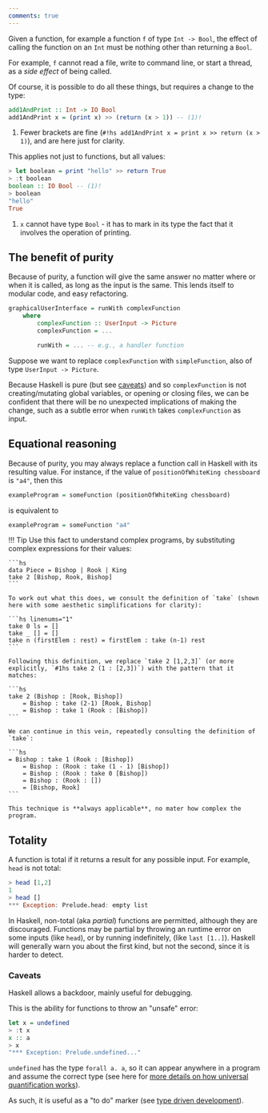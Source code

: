 ```yaml
---
comments: true
---
```



Given a function, for example a function `f` of type `Int -> Bool`, the effect of calling the function on an `Int` must be nothing other than returning a `Bool`.

For example, `f` cannot read a file, write to command line, or start a thread, as a *side effect* of being called.

Of course, it is possible to do all these things, but requires a change to the type:

```hs
add1AndPrint :: Int -> IO Bool
add1AndPrint x = (print x) >> (return (x > 1)) -- (1)!
```

1. Fewer brackets are fine (`#!hs add1AndPrint x = print x >> return (x > 1)`), and are here just for clarity.

This applies not just to functions, but all values:

```hs title="repl example"
> let boolean = print "hello" >> return True
> :t boolean
boolean :: IO Bool -- (1)!
> boolean
"hello"
True
```

1. `x` cannot have type `Bool` - it has to mark in its type the fact that it involves the operation of printing.

## The benefit of purity

Because of purity, a function will give the same answer no matter where or when it is called, as long as the input is the same. This lends itself to modular code, and easy refactoring.

```hs
graphicalUserInterface = runWith complexFunction
    where 
        complexFunction :: UserInput -> Picture
        complexFunction = ...

        runWith = ... -- e.g., a handler function
```

Suppose we want to replace `complexFunction` with `simpleFunction`, also of type `UserInput -> Picture`.


Because Haskell is pure (but see [caveats](/thinkingfunctionally/purity/#caveats)) and so `complexFunction` is not creating/mutating global variables, or opening or closing files, we can be confident that there will be no unexpected implications of making the change, such as a subtle error when `runWith` takes `complexFunction` as input. 

## Equational reasoning

Because of purity, you may always replace a function call in Haskell with its resulting value. For instance, if the value of `positionOfWhiteKing chessboard` is `"a4"`, then this

```hs
exampleProgram = someFunction (positionOfWhiteKing chessboard)
```

is equivalent to

```hs
exampleProgram = someFunction "a4"
```

!!! Tip
    Use this fact to understand complex programs, by substituting complex expressions for their values:

    ```hs
    data Piece = Bishop | Rook | King
    take 2 [Bishop, Rook, Bishop]
    ```

    To work out what this does, we consult the definition of `take` (shown here with some aesthetic simplifications for clarity):

    ```hs linenums="1"
    take 0 ls = []
    take _ [] = []
    take n (firstElem : rest) = firstElem : take (n-1) rest
    ```

    Following this definition, we replace `take 2 [1,2,3]` (or more explicitly, `#1hs take 2 (1 : [2,3])`) with the pattern that it matches:

    ```hs
    take 2 (Bishop : [Rook, Bishop]) 
        = Bishop : take (2-1) [Rook, Bishop] 
        = Bishop : take 1 (Rook : [Bishop])
    ```

    We can continue in this vein, repeatedly consulting the definition of `take`:

    ```hs
    = Bishop : take 1 (Rook : [Bishop])
        = Bishop : (Rook : take (1 - 1) [Bishop])
        = Bishop : (Rook : take 0 [Bishop]) 
        = Bishop : (Rook : [])
        = [Bishop, Rook]
    ```

    This technique is **always applicable**, no mater how complex the program.

## Totality

A function is total if it returns a result for any possible input. For example, `head` is not total:

```hs title="repl example"
> head [1,2]
1
> head []
*** Exception: Prelude.head: empty list
```

In Haskell, non-total (aka *partial*) functions are permitted, although they are discouraged. Functions may be partial by throwing an runtime error on some inputs (like `head`), or by running indefinitely, (like `last [1..]`). Haskell will generally warn you about the first kind, but not the second, since it is harder to detect.

### Caveats

Haskell allows a backdoor, mainly useful for debugging. 

This is the ability for functions to throw an "unsafe" error:

```hs title="repl example"
let x = undefined
> :t x
x :: a
> x
"*** Exception: Prelude.undefined..."
```

`undefined` has the type `forall a. a`, so it can appear anywhere in a program and assume the correct type (see here for [more details on how universal quantification works](/basics/types/#how-to-use)). 

As such, it is useful as a "to do" marker (see [type driven development](/thinkingfunctionally/typeinference/#type-driven-development)).


